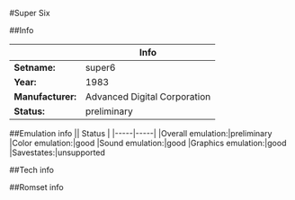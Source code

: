 #Super Six

##Info

||Info|
|-----|-----|
|**Setname:**|super6
|**Year:**|1983
|**Manufacturer:**|Advanced Digital Corporation
|**Status:**|preliminary

##Emulation info
|| Status |
|-----|-----|
|Overall emulation:|preliminary
|Color emulation:|good
|Sound emulation:|good
|Graphics emulation:|good
|Savestates:|unsupported

##Tech info

##Romset info

<!--- START OF EDITED COMMENT DO NOT TOUCH TEXT ABOVE-->
